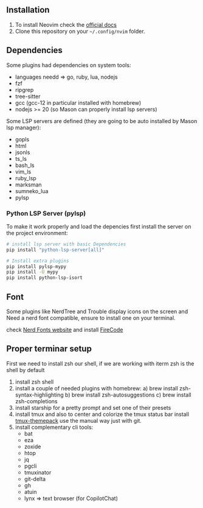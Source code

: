 ## Installation
1) To install Neovim check the [official docs](https://github.com/neovim/neovim/wiki/Installing-Neovim)
2) Clone this repository on your ```~/.config/nvim``` folder.

## Dependencies

Some plugins had dependencies on system tools:

- languages needd => go, ruby, lua, nodejs
- fzf
- ripgrep
- tree-sitter
- gcc (gcc-12 in particular installed with homebrew)
- nodejs >= 20 (so Mason can properly install lsp servers)

Some LSP servers are defined (they are going to be auto installed by Mason lsp manager):

- gopls
- html
- jsonls
- ts_ls
- bash_ls
- vim_ls
- ruby_lsp
- marksman
- sumneko_lua
- pylsp

### Python LSP Server (pylsp)
To make it work properly and load the depencies first install the server on the project environment:

```bash
# install lsp server with basic Dependencies
pip install "python-lsp-server[all]"

# Install extra plugins
pip install pylsp-mypy                                                                                                                                   │
pip install -U mypy                                                                                                                                      │
pip install python-lsp-isort
```

## Font

Some plugins like NerdTree and Trouble display icons on the screen and Need a nerd font compatible, ensure to install one on your terminal.

check [Nerd Fonts website](https://www.nerdfonts.com/) and install [FireCode](https://www.programmingfonts.org/#firacode)

## Proper terminar setup

First we need to install zsh our shell, if we are working with iterm zsh is the shell by default

1) install zsh shell
2) install a couple of needed plugins with homebrew:
    a) brew install zsh-syntax-highlighting
    b) brew install zsh-autosuggestions
    c) brew install zsh-completions
3) install starship for a pretty prompt and set one of their presets
4) install tmux and also to center and colorize the tmux status bar install [tmux-themepack](https://github.com/jimeh/tmux-themepack) use the manual way just with git.
5) install complementary cli tools:
    - bat
    - eza
    - zoxide
    - htop
    - jq
    - pgcli
    - tmuxinator
    - git-delta
    - gh
    - atuin
    - lynx => text browser (for CopilotChat)
